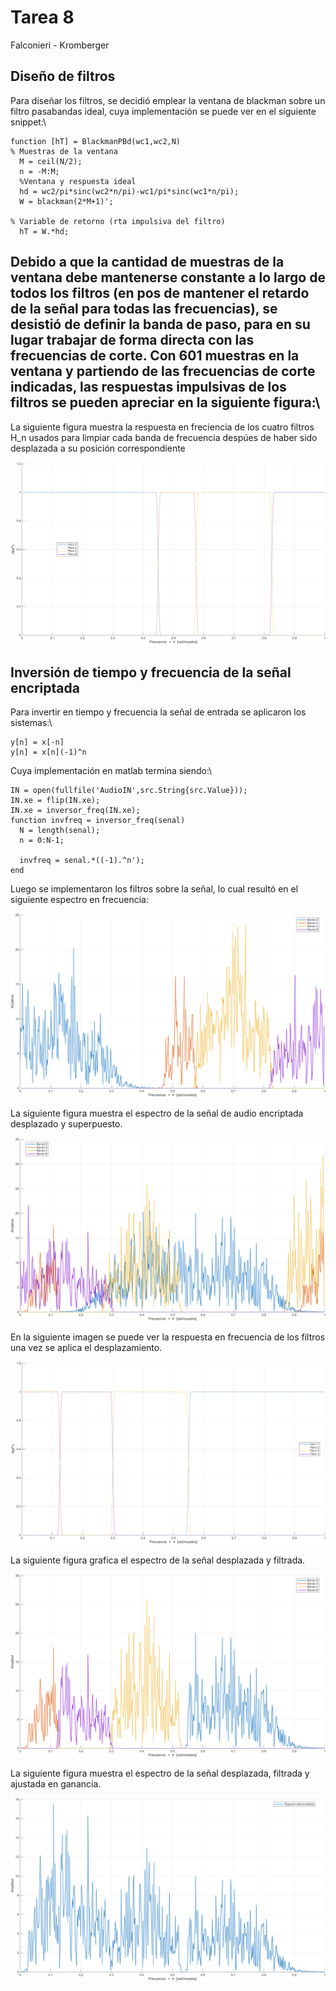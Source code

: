 # Tarea 8
Falconieri - Kromberger

## Diseño de filtros
Para diseñar los filtros, se decidió emplear la ventana de blackman sobre un filtro pasabandas ideal, cuya implementación se puede ver en el siguiente snippet:\\

```
function [hT] = BlackmanPBd(wc1,wc2,N)
% Muestras de la ventana
  M = ceil(N/2);
  n = -M:M;
  %Ventana y respuesta ideal
  hd = wc2/pi*sinc(wc2*n/pi)-wc1/pi*sinc(wc1*n/pi);
  W = blackman(2*M+1)';

% Variable de retorno (rta impulsiva del filtro)
  hT = W.*hd;
```
Debido a que la cantidad de muestras de la ventana debe mantenerse constante a lo largo de todos los filtros (en pos de mantener el retardo de la señal para todas las frecuencias), se desistió de definir la banda de paso, para en su lugar trabajar de forma directa con las frecuencias de corte. Con $601$ muestras en la ventana y partiendo de las frecuencias de corte indicadas, las respuestas impulsivas de los filtros se pueden apreciar en la siguiente figura:\\
---
La siguiente figura muestra la respuesta en freciencia de los cuatro filtros H_n usados para limpiar cada banda de frecuencia despúes de haber sido desplazada a su posición correspondiente

![Punto 2](imagenes/2.png)

## Inversión de tiempo y frecuencia de la señal encriptada
Para invertir en tiempo y frecuencia la señal de entrada se aplicaron los sistemas:\\
```
y[n] = x[-n]
y[n] = x[n](-1)^n
```
Cuya implementación en matlab termina siendo:\\
```
IN = open(fullfile('AudioIN',src.String{src.Value}));
IN.xe = flip(IN.xe);
IN.xe = inversor_freq(IN.xe);
function invfreq = inversor_freq(senal)
  N = length(senal);
  n = 0:N-1;

  invfreq = senal.*((-1).^n');
end
```
Luego se implementaron los filtros sobre la señal, lo cual resultó en el siguiente espectro en frecuencia:

![Punto 3](imagenes/3.png)

La siguiente figura muestra el espectro de la señal de audio encriptada desplazado y superpuesto.

![Punto 5](imagenes/5.png)

En la siguiente imagen se puede ver la respuesta en frecuencia de los filtros una vez se aplica el desplazamiento.

![Punto 6](imagenes/6.png)

La siguiente figura grafica el espectro de la señal desplazada y filtrada.

![Punto 7](imagenes/7.png)

La siguiente figura muestra el espectro de la señal desplazada, filtrada y ajustada en ganancia.

![Punto 9](imagenes/9.png)
